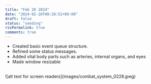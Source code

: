 ```yaml
---
title: "Feb 28 2024"
date: "2024-02-28T08:38:52+09:00"
draft: false
status: "seeding"
rssPermalink: true
comments: true
---
```


- Created basic event queue structure.
- Refined some status messages.
- Added vital body parts such as arteries, internal organs, and eyes
- Made window resizable
<br>
![alt text for screen readers](images/combat_system_0228.jpeg)
